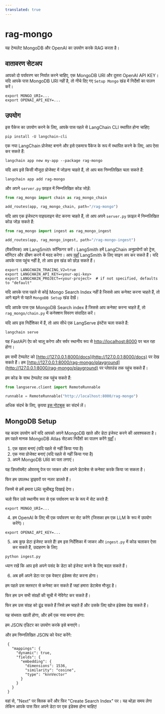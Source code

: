 ```yaml
---
translated: true
---
```


# rag-mongo

यह टेम्पलेट MongoDB और OpenAI का उपयोग करके RAG करता है।

## वातावरण सेटअप

आपको दो पर्यावरण चर निर्यात करने चाहिए, एक MongoDB URI और दूसरा OpenAI API KEY।
यदि आपके पास MongoDB URI नहीं है, तो नीचे दिए गए `Setup Mongo` खंड में निर्देशों का पालन करें।

```shell
export MONGO_URI=...
export OPENAI_API_KEY=...
```

## उपयोग

इस पैकेज का उपयोग करने के लिए, आपके पास पहले से LangChain CLI स्थापित होना चाहिए:

```shell
pip install -U langchain-cli
```

एक नया LangChain प्रोजेक्ट बनाने और इसे एकमात्र पैकेज के रूप में स्थापित करने के लिए, आप ऐसा कर सकते हैं:

```shell
langchain app new my-app --package rag-mongo
```

यदि आप इसे किसी मौजूदा प्रोजेक्ट में जोड़ना चाहते हैं, तो आप बस निम्नलिखित चला सकते हैं:

```shell
langchain app add rag-mongo
```

और अपने `server.py` फ़ाइल में निम्नलिखित कोड जोड़ें:

```python
from rag_mongo import chain as rag_mongo_chain

add_routes(app, rag_mongo_chain, path="/rag-mongo")
```

यदि आप एक इंजेस्टन पाइपलाइन सेट करना चाहते हैं, तो आप अपने `server.py` फ़ाइल में निम्नलिखित कोड जोड़ सकते हैं:

```python
from rag_mongo import ingest as rag_mongo_ingest

add_routes(app, rag_mongo_ingest, path="/rag-mongo-ingest")
```

(वैकल्पिक) अब LangSmith कॉन्फ़िगर करें।
LangSmith हमें LangChain अनुप्रयोगों को ट्रेस, मॉनिटर और डीबग करने में मदद करेगा।
आप [यहाँ](https://smith.langchain.com/) LangSmith के लिए साइन अप कर सकते हैं।
यदि आपके पास पहुंच नहीं है, तो आप इस खंड को छोड़ सकते हैं।

```shell
export LANGCHAIN_TRACING_V2=true
export LANGCHAIN_API_KEY=<your-api-key>
export LANGCHAIN_PROJECT=<your-project>  # if not specified, defaults to "default"
```

यदि आपके पास पहले से कोई Mongo Search Index नहीं है जिससे आप कनेक्ट करना चाहते हैं, तो आगे बढ़ने से पहले `MongoDB Setup` खंड देखें।

यदि आपके पास एक MongoDB Search index है जिससे आप कनेक्ट करना चाहते हैं, तो `rag_mongo/chain.py` में कनेक्शन विवरण संपादित करें।

यदि आप इस निर्देशिका में हैं, तो आप सीधे एक LangServe इंस्टेंस चला सकते हैं:

```shell
langchain serve
```

यह FastAPI ऐप को चालू करेगा और सर्वर स्थानीय रूप से [http://localhost:8000](http://localhost:8000) पर चल रहा होगा।

हम सभी टेम्पलेट को [http://127.0.0.1:8000/docs](http://127.0.0.1:8000/docs) पर देख सकते हैं।
हम [http://127.0.0.1:8000/rag-mongo/playground](http://127.0.0.1:8000/rag-mongo/playground) पर प्लेग्राउंड तक पहुंच सकते हैं।

हम कोड के साथ टेम्पलेट तक पहुंच सकते हैं:

```python
from langserve.client import RemoteRunnable

runnable = RemoteRunnable("http://localhost:8000/rag-mongo")
```

अधिक संदर्भ के लिए, कृपया [इस नोटबुक](https://colab.research.google.com/drive/1cr2HBAHyBmwKUerJq2if0JaNhy-hIq7I#scrollTo=TZp7_CBfxTOB) का संदर्भ लें।

## MongoDB Setup

यह कदम उपयोग करें यदि आपको अपने MongoDB खाते और डेटा इंजेस्ट करने की आवश्यकता है।
हम पहले मानक MongoDB Atlas सेटअप निर्देशों का पालन करेंगे [यहाँ](https://www.mongodb.com/docs/atlas/getting-started/)।

1. एक खाता बनाएं (यदि पहले से नहीं किया गया है)
2. एक नया प्रोजेक्ट बनाएं (यदि पहले से नहीं किया गया है)
3. अपने MongoDB URI का पता लगाएं।

यह डिप्लॉयमेंट ओवरव्यू पेज पर जाकर और अपने डेटाबेस से कनेक्ट करके किया जा सकता है।

फिर हम उपलब्ध ड्राइवरों पर नज़र डालते हैं।

जिनमें से हमें हमारा URI सूचीबद्ध दिखाई देगा।

चलो फिर उसे स्थानीय रूप से एक पर्यावरण चर के रूप में सेट करते हैं:

```shell
export MONGO_URI=...
```

4. हम OpenAI के लिए भी एक पर्यावरण चर सेट करेंगे (जिसका हम एक LLM के रूप में उपयोग करेंगे)।

```shell
export OPENAI_API_KEY=...
```

5. अब कुछ डेटा इंजेस्ट करते हैं! हम इस निर्देशिका में जाकर और `ingest.py` में कोड चलाकर ऐसा कर सकते हैं, उदाहरण के लिए:

```shell
python ingest.py
```

ध्यान रखें कि आप इसे अपने पसंद के डेटा को इंजेस्ट करने के लिए बदल सकते हैं।

6. अब हमें अपने डेटा पर एक वेक्टर इंडेक्स सेट करना होगा।

हम पहले उस क्लस्टर से कनेक्ट कर सकते हैं जहां हमारा डेटाबेस मौजूद है।

फिर हम उन सभी संग्रहों की सूची में नेविगेट कर सकते हैं।

फिर हम उस संग्रह को ढूंढ सकते हैं जिसे हम चाहते हैं और उसके लिए खोज इंडेक्स देख सकते हैं।

यह संभवतः खाली होगा, और हमें एक नया बनाना होगा:

हम JSON एडिटर का उपयोग करके इसे बनाएंगे।

और हम निम्नलिखित JSON को पेस्ट करेंगे:

```text
 {
   "mappings": {
     "dynamic": true,
     "fields": {
       "embedding": {
         "dimensions": 1536,
         "similarity": "cosine",
         "type": "knnVector"
       }
     }
   }
 }
```

वहां से, "Next" पर क्लिक करें और फिर "Create Search Index" पर। यह थोड़ा समय लेगा लेकिन आपके पास फिर अपने डेटा पर एक इंडेक्स होना चाहिए!
